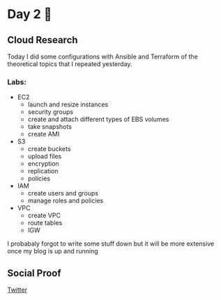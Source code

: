 # Day 2 🎉

## Cloud Research

Today I did some configurations with Ansible and Terraform of the theoretical topics that I repeated yesterday.

### Labs:

- EC2
  - launch and resize instances
  - security groups
  - create and attach different types of EBS volumes
  - take snapshots
  - create AMI
- S3
  - create buckets
  - upload files
  - encryption
  - replication
  - policies
- IAM
  - create users and groups
  - manage roles and policies
- VPC
  - create VPC
  - route tables
  - IGW

I probabaly forgot to write some stuff down but it will be more extensive once my blog is up and running

## Social Proof

[Twitter](https://twitter.com/LoriKarikari/status/1288523518083244032)
